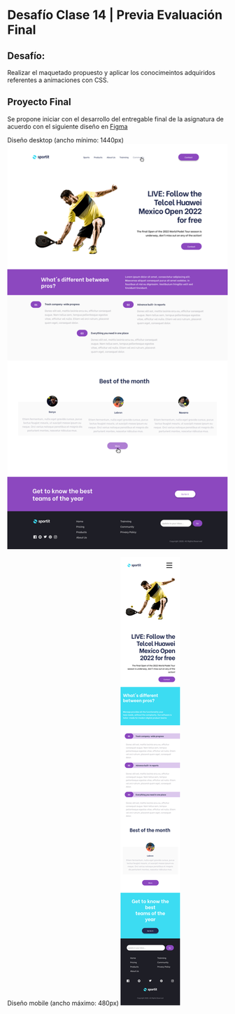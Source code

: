 # Desafío Clase 14 | Previa Evaluación Final

## Desafío:

Realizar el maquetado propuesto y aplicar los conocimeintos adquiridos referentes a animaciones con CSS.

## Proyecto Final

Se propone iniciar con el desarrollo del entregable final de la asignatura de acuerdo con el siguiente diseño en [Figma](https://www.figma.com/file/9vpyo8MNQzrZjleW2ZshuE/12-22-FE1?type=design&node-id=0-1&mode=design)

Diseño desktop (ancho mínimo: 1440px)
![Desktop](./img/entregable_final_desktop.jpg "Diseño entregable final Desktop")


Diseño mobile (ancho máximo: 480px)
![Desktop](./img/entregable_final_mobile.jpg "Diseño entregable final Mobile")
